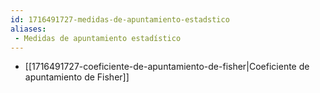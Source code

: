 ```yaml
---
id: 1716491727-medidas-de-apuntamiento-estadstico
aliases:
 - Medidas de apuntamiento estadístico
---
```



- [[1716491727-coeficiente-de-apuntamiento-de-fisher|Coeficiente de apuntamiento de Fisher]]